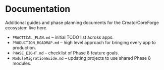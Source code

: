 # Documentation

Additional guides and phase planning documents for the CreatorCoreForge ecosystem live here.

- `PRACTICAL_PLAN.md` – initial TODO list across apps.
- `PRODUCTION_ROADMAP.md` – high level approach for bringing every app to production.
- `PHASE_EIGHT.md` – checklist of Phase 8 feature goals.
- `ModuleMigrationGuide.md` – updating projects to use shared Phase 8 modules.
